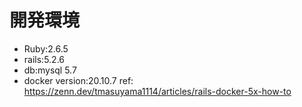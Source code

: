 # 開発環境
- Ruby:2.6.5
- rails:5.2.6
- db:mysql 5.7
- docker version:20.10.7
ref: https://zenn.dev/tmasuyama1114/articles/rails-docker-5x-how-to